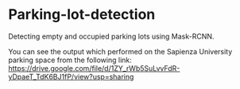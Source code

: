 # Parking-lot-detection
Detecting empty and occupied parking lots using Mask-RCNN.


You can see the output which performed on the Sapienza University parking space from the following link:
https://drive.google.com/file/d/1ZY_rWb5SuLvvFdR-yDpaeT_TdK6BJ1fP/view?usp=sharing
